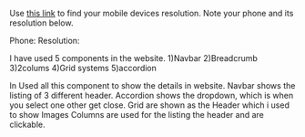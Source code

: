 Use [this link](https://www.webmobilefirst.com/en/devices/) to find your mobile devices resolution. Note your phone and its resolution below.

Phone:
Resolution:

I have used 5 components in the website.
1)Navbar
2)Breadcrumb
3)2colums
4)Grid systems
5)accordion

In Used all this component to show the details in website.
Navbar shows the listing of 3 different header.
Accordion shows the dropdown, which is when you select one other get close.
Grid are shown as the Header which i used to show Images
Columns are used for the listing the header and are clickable.